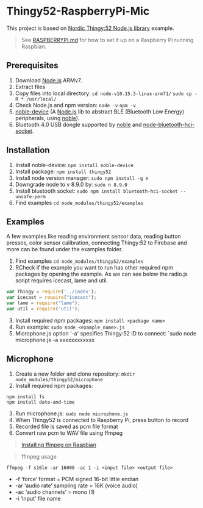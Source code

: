 # Thingy52-RaspberryPi-Mic
This project is based on [Nordic Thingy:52 Node.js library](https://github.com/NordicPlayground/Nordic-Thingy52-Nodejs/blob/master/README.md) example.

> See [RASPBERRYPI.md](https://github.com/NordicPlayground/Nordic-Thingy52-Nodejs/blob/master/RASPBERRYPI.md) for how to set it up on a Raspberry Pi running Raspbian.

## Prerequisites
1. Download [Node.js](https://nodejs.org/en/download/) ARMv7.
2. Extract files
3. Copy files into local directory: `cd node-v10.15.3-linux-arm71/` `sudo cp -R * /usr/local/`
4. Check Node.js and npm version: `node -v` `npm -v`
5. [noble-device](https://github.com/sandeepmistry/noble-device) (A [Node.js](https://nodejs.org/en/) lib to abstract BLE (Bluetooth Low Energy) peripherals, using [noble](https://github.com/sandeepmistry/noble)).
6. Bluetooth 4.0 USB dongle supported by [noble](https://github.com/sandeepmistry/noble) and [node-bluetooth-hci-socket](https://github.com/sandeepmistry/node-bluetooth-hci-socket#prerequisites).

## Installation
1. Install noble-device: `npm install noble-device`
2. Install package: `npm install thingy52`
3. Install node version manager: `sudo npm install -g n`
4. Downgrade node to v 8.9.0 by: `sudo n 8.9.0`
5. Install bluetooth socket: `sudo npm install bluetooth-hci-socket --unsafe-perm`
6. Find examples `cd node_modules/thingy52/examples`

## Examples
A few examples like reading environment sensor data, reading button presses, color sensor calibration, connecting Thingy:52 to Firebase and more can be found under the examples folder.
1. Find examples `cd node_modules/thingy52/examples`
2. RCheck if the example you want to run has other required npm packages by opening the example. As we can see below the radio.js script requires icecast, lame and util.
```javascript
var Thingy = require('../index');
var icecast = require("icecast");
var lame = require("lame");
var util = require('util');
```
3. Install required npm packages: `npm install <package name>`
4. Run example: `sudo node <example_name>.js`
5. Microphone.js option '-a' specifies Thingy:52 ID to connect: `sudo node microphone.js -a xxxxxxxxxxxx

## Microphone 
1. Create a new folder and clone repository: `mkdir node_modules/thingy52/microphone`
2. Install required npm packages: 
```
npm install fs
npm install date-and-time
```
3. Run microphone.js: `sudo node microphone.js`
4. When Thingy52 is connected to Raspberry Pi, press button to record
5. Recorded file is saved as pcm file format
6. Convert raw pcm to WAV file using ffmpeg
> [Installing ffmpeg on Raspbian](https://blog.naver.com/chandong83/220851288433)

> ffmpeg usage
```
ffmpeg -f s16le -ar 16000 -ac 1 -i <input file> <output file>
```
* -f ‘force’ format = PCM signed 16-bit little endian
* -ar ‘audio rate’ sampling rate = 16K (voice audio)
* -ac ‘audio channels’ = mono (1)
* -i ‘input’ file name 

